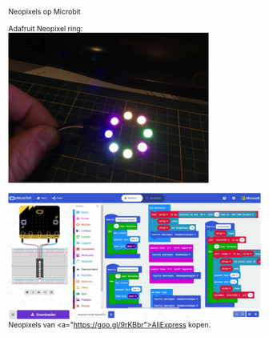 Neopixels op Microbit<br/>
<br/>
Adafruit Neopixel ring:<br/>
<img src="https://github.com/pappavis/Microbit_Neopixels/blob/master/neopixel-rondje-lopen/IMG_4927%20ledStrip%20alle%20lampjes.jpg?raw=true"><br/>
<br/>
<img src="https://github.com/pappavis/Microbit_Neopixels/blob/master/neopixel-rondje-lopen/neopixel-rondje-lopen_plaatje1.jpg?raw=true" alt="neopixel programma">
<br/>
Neopixels van <a="https://goo.gl/9rKBbr">AliExpress</a> kopen.<br/>
